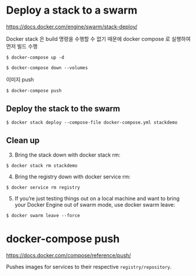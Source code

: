 # Deploy a stack to a swarm #

<https://docs.docker.com/engine/swarm/stack-deploy/>

Docker stack 은 build 명령을 수행할 수 없기 때문에 docker compose 로 실행하여 먼저 빌드 수행

```shell
$ docker-compose up -d
```

```shell
$ docker-compose down --volumes
```

이미지 push

```shell
$ docker-compose push
```

## Deploy the stack to the swarm ##

```shell
$ docker stack deploy --compose-file docker-compose.yml stackdemo
```

## Clean up ##

3. Bring the stack down with docker stack rm:

```shell
$ docker stack rm stackdemo
```

4. Bring the registry down with docker service rm:

```shell
$ docker service rm registry
```

5. If you’re just testing things out on a local machine and want to bring your Docker Engine out of swarm mode, use docker swarm leave:

```shell
$ docker swarm leave --force
```


# docker-compose push #

<https://docs.docker.com/compose/reference/push/>

Pushes images for services to their respective `registry/repository`.

